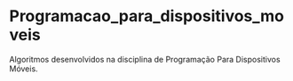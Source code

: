 # Programacao_para_dispositivos_moveis
Algoritmos desenvolvidos na disciplina de Programação Para Dispositivos Móveis.
